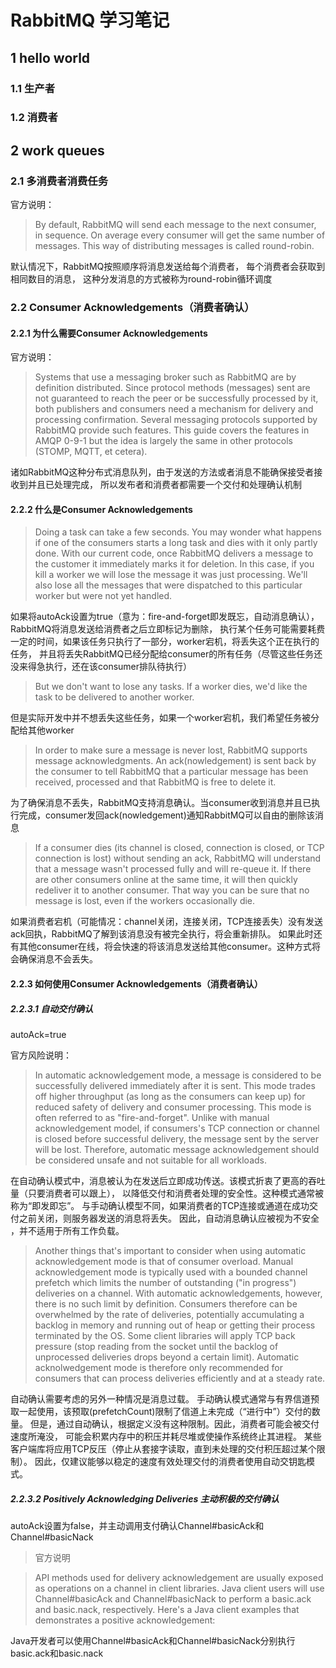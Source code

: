 # RabbitMQ 学习笔记
## 1 hello world
### 1.1 生产者
### 1.2 消费者
## 2 work queues
### 2.1 多消费者消费任务
官方说明：
>By default, RabbitMQ will send each message to the next consumer, in sequence. 
On average every consumer will get the same number of messages.
This way of distributing messages is called round-robin.

默认情况下，RabbitMQ按照顺序将消息发送给每个消费者，
每个消费者会获取到相同数目的消息，
这种分发消息的方式被称为round-robin循环调度
### 2.2 Consumer Acknowledgements（消费者确认）
#### 2.2.1 为什么需要Consumer Acknowledgements
官方说明：
>Systems that use a messaging broker such as RabbitMQ are by definition distributed. 
Since protocol methods (messages) sent are not guaranteed to reach the peer or be successfully processed by it, 
both publishers and consumers need a mechanism for delivery and processing confirmation. 
Several messaging protocols supported by RabbitMQ provide such features. 
This guide covers the features in AMQP 0-9-1 
but the idea is largely the same in other protocols (STOMP, MQTT, et cetera).

诸如RabbitMQ这种分布式消息队列，由于发送的方法或者消息不能确保接受者接收到并且已处理完成，
所以发布者和消费者都需要一个交付和处理确认机制

#### 2.2.2 什么是Consumer Acknowledgements
> Doing a task can take a few seconds.
You may wonder what happens if one of the consumers starts a long task and dies with it only partly done. 
With our current code, once RabbitMQ delivers a message to the customer it immediately marks it for deletion. 
In this case, if you kill a worker we will lose the message it was just processing.
We'll also lose all the messages that were dispatched to this particular worker but were not yet handled.

如果将autoAck设置为true（意为：fire-and-forget即发既忘，自动消息确认），RabbitMQ将消息发送给消费者之后立即标记为删除，
执行某个任务可能需要耗费一定的时间，如果该任务只执行了一部分，worker宕机，将丢失这个正在执行的任务，
并且将丢失RabbitMQ已经分配给consumer的所有任务（尽管这些任务还没来得急执行，还在该consumer排队待执行）
> But we don't want to lose any tasks. If a worker dies, we'd like the task to be delivered to another worker.

但是实际开发中并不想丢失这些任务，如果一个worker宕机，我们希望任务被分配给其他worker

> In order to make sure a message is never lost, RabbitMQ supports message acknowledgments. 
An ack(nowledgement) is sent back by the consumer to tell RabbitMQ that a particular message has been received, 
processed and that RabbitMQ is free to delete it.

为了确保消息不丢失，RabbitMQ支持消息确认。当consumer收到消息并且已执行完成，consumer发回ack(nowledgement)通知RabbitMQ可以自由的删除该消息

> If a consumer dies (its channel is closed, connection is closed, or TCP connection is lost) without sending an ack, 
RabbitMQ will understand that a message wasn't processed fully and will re-queue it. 
If there are other consumers online at the same time, it will then quickly redeliver it to another consumer.
That way you can be sure that no message is lost, even if the workers occasionally die.

如果消费者宕机（可能情况：channel关闭，连接关闭，TCP连接丢失）没有发送ack回执，RabbitMQ了解到该消息没有被完全执行，将会重新排队。
如果此时还有其他consumer在线，将会快速的将该消息发送给其他consumer。这种方式将会确保消息不会丢失。

#### 2.2.3 如何使用Consumer Acknowledgements（消费者确认）

##### 2.2.3.1 自动交付确认
autoAck=true

官方风险说明：
>In automatic acknowledgement mode, 
a message is considered to be successfully delivered immediately after it is sent. 
This mode trades off higher throughput (as long as the consumers can keep up) 
for reduced safety of delivery and consumer processing. 
This mode is often referred to as "fire-and-forget". Unlike with manual acknowledgement model, 
if consumers's TCP connection or channel is closed before successful delivery, 
the message sent by the server will be lost. Therefore,
automatic message acknowledgement should be considered unsafe and not suitable for all workloads.

在自动确认模式中，消息被认为在发送后立即成功传送。该模式折衷了更高的吞吐量（只要消费者可以跟上），
以降低交付和消费者处理的安全性。这种模式通常被称为“即发即忘”。
与手动确认模型不同，如果消费者的TCP连接或通道在成功交付之前关闭，则服务器发送的消息将丢失。
因此，自动消息确认应被视为不安全 ，并不适用于所有工作负载。

>Another things that's important to consider 
when using automatic acknowledgement mode is that of consumer overload.
Manual acknowledgement mode is typically used 
with a bounded channel prefetch which limits the number of outstanding ("in progress") 
deliveries on a channel. With automatic acknowledgements, however, 
there is no such limit by definition. Consumers therefore can be overwhelmed by the rate of deliveries, 
potentially accumulating a backlog in memory and running out of heap or getting their process terminated by the OS. 
Some client libraries will apply TCP back pressure 
(stop reading from the socket until the backlog of unprocessed deliveries drops beyond a certain limit). 
Automatic acknolwedgement mode is therefore only recommended for consumers that can process deliveries efficiently and at a steady rate.

自动确认需要考虑的另外一种情况是消息过载。
手动确认模式通常与有界信道预取一起使用，该预取(prefetchCount)限制了信道上未完成（“进行中”）交付的数量。
但是，通过自动确认，根据定义没有这种限制。因此，消费者可能会被交付速度所淹没，
可能会积累内存中的积压并耗尽堆或使操作系统终止其进程。
某些客户端库将应用TCP反压（停止从套接字读取，直到未处理的交付积压超过某个限制）。
因此，仅建议能够以稳定的速度有效处理交付的消费者使用自动交钥匙模式。

##### 2.2.3.2 Positively Acknowledging Deliveries 主动积极的交付确认

autoAck设置为false，并主动调用支付确认Channel#basicAck和Channel#basicNack

>官方说明

>API methods used for delivery acknowledgement are usually exposed as operations on a channel in client libraries. 
Java client users will use Channel#basicAck and Channel#basicNack to perform a basic.ack and basic.nack, 
respectively. Here's a Java client examples that demonstrates a positive acknowledgement:

Java开发者可以使用Channel#basicAck和Channel#basicNack分别执行basic.ack和basic.nack